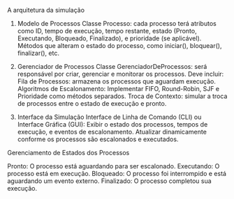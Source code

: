 A arquitetura da simulação

1. Modelo de Processos
Classe Processo: cada processo terá atributos como ID, tempo de execução, tempo restante, estado (Pronto, Executando, Bloqueado, Finalizado), e prioridade (se aplicável).
Métodos que alteram o estado do processo, como iniciar(), bloquear(), finalizar(), etc.

2. Gerenciador de Processos
Classe GerenciadorDeProcessos: será responsável por criar, gerenciar e monitorar os processos. Deve incluir:
Fila de Processos: armazena os processos que aguardam execução.
Algoritmos de Escalonamento: Implementar FIFO, Round-Robin, SJF e Prioridade como métodos separados.
Troca de Contexto: simular a troca de processos entre o estado de execução e pronto.

3. Interface da Simulação
Interface de Linha de Comando (CLI) ou Interface Gráfica (GUI):
Exibir o estado dos processos, tempos de execução, e eventos de escalonamento.
Atualizar dinamicamente conforme os processos são escalonados e executados.


Gerenciamento de Estados dos Processos

Pronto: O processo está aguardando para ser escalonado.
Executando: O processo está em execução.
Bloqueado: O processo foi interrompido e está aguardando um evento externo.
Finalizado: O processo completou sua execução.